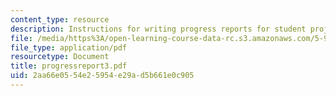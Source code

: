 ```yaml
---
content_type: resource
description: Instructions for writing progress reports for student projects.
file: /media/https%3A/open-learning-course-data-rc.s3.amazonaws.com/5-92-energy-environment-and-society-spring-2007/2aa66e0554e25954e29ad5b661e0c905_progressreport3.pdf
file_type: application/pdf
resourcetype: Document
title: progressreport3.pdf
uid: 2aa66e05-54e2-5954-e29a-d5b661e0c905
---
```

